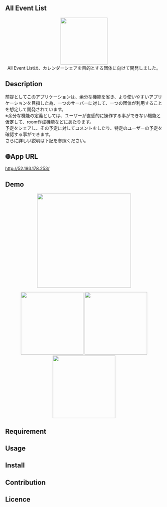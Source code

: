 ## All Event List
<p align="center">
  <a href="http://52.193.178.253/"><img src="https://user-images.githubusercontent.com/72126639/98492068-19415a80-227a-11eb-8145-ff3575b3ee82.png" height="150px;" /></a>
<br>
All Event Listは、カレンダーシェアを目的とする団体に向けて開発しました。
</p>

## Description

前提としてこのアプリケーションは、余分な機能を省き、より使いやすいアプリケーションを目指した為、一つのサーバーに対して、一つの団体が利用することを想定して開発されています。  
※余分な機能の定義としては、ユーザーが直感的に操作する事ができない機能と仮定して、room作成機能などにあたります。      
予定をシェアし、その予定に対してコメントをしたり、特定のユーザーの予定を確認する事ができます。  
さらに詳しい説明は下記を参照ください。


## 🌐App URL
<http://52.193.178.253/>

## Demo
<p align="center">
  <img src="https://i.gyazo.com/40584bf7ddf948b1e7e94cab09cbc2a4.gif" height="300px;" />
</p>

<p align="center">
<img src="https://i.gyazo.com/ea44e602cbab8b211fa7a3df95b1b21b.jpg" height="200px;" >  <img src="https://i.gyazo.com/c5c9389d2e9f434d35a0a4c412eda777.gif"  height="200px;" >  <img src="https://i.gyazo.com/191a57eed7d221e222e7c6da449d67b5.png"  height="200px;" >
</p>

## Requirement

## Usage

## Install

## Contribution

## Licence



<style type="text/css">
	.area {
		/* boxレイアウトの指定 */
		display: box;
		display: -webkit-box;
		display: -moz-box;

		/* 配置したボックスを左右中央寄せにする */
		box-pack: center;
		-webkit-box-pack: center;
		-moz-box-pack: center;

		<!-- border: 1px solid #ccc; -->
		<!-- border-radius: 5px; -->
	}
	.item {
		width: 50px;
		height: 20px;
		font-size: 50px;
		
		text-align: center;
		color: #444;
		margin: 10px;
	}